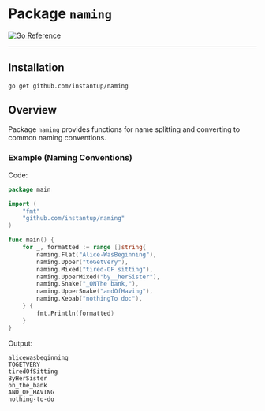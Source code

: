 # Package `naming`

[![Go Reference](https://pkg.go.dev/badge/github.com/instantup/naming.svg)](https://pkg.go.dev/github.com/instantup/naming)

---

## Installation

```shell
go get github.com/instantup/naming
```

## Overview

Package `naming` provides functions for name splitting and converting to common naming conventions.

### Example (Naming Conventions)

Code:

```go
package main

import (
	"fmt"
	"github.com/instantup/naming"
)

func main() {
	for _, formatted := range []string{
		naming.Flat("Alice-WasBeginning"),
		naming.Upper("toGetVery"),
		naming.Mixed("tired-OF sitting"),
		naming.UpperMixed("by__herSister"),
		naming.Snake("_ONThe bank,"),
		naming.UpperSnake("andOfHaving"),
		naming.Kebab("nothingTo do:"),
	} {
		fmt.Println(formatted)
	}
}
```

Output:

```
alicewasbeginning
TOGETVERY
tiredOfSitting
ByHerSister
on_the_bank
AND_OF_HAVING
nothing-to-do
```
